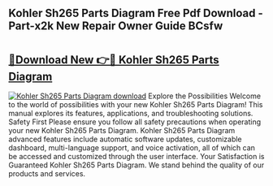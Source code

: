 ## Kohler Sh265 Parts Diagram Free Pdf Download - Part-x2k New Repair Owner Guide BCsfw

# <h2><a href="http://dfogg2n.blite.top/?on=Kohler+Sh265+Parts+Diagram">🔗Download New 👉🔴 Kohler Sh265 Parts Diagram</a></h2>

[![Kohler Sh265 Parts Diagram download](https://i.imgur.com/lujVjoI.png)](http://dfogg2n.blite.top/?on=Kohler+Sh265+Parts+Diagram)
Explore the Possibilities Welcome to the world of possibilities with your new Kohler Sh265 Parts Diagram! This manual explores its features, applications, and troubleshooting solutions. Safety First Please ensure you follow all safety precautions when operating your new Kohler Sh265 Parts Diagram. Kohler Sh265 Parts Diagram advanced features include automatic software updates, customizable dashboard, multi-language support, and voice activation, all of which can be accessed and customized through the user interface. Your Satisfaction is Guaranteed Kohler Sh265 Parts Diagram. We stand behind the quality of our products and services.
